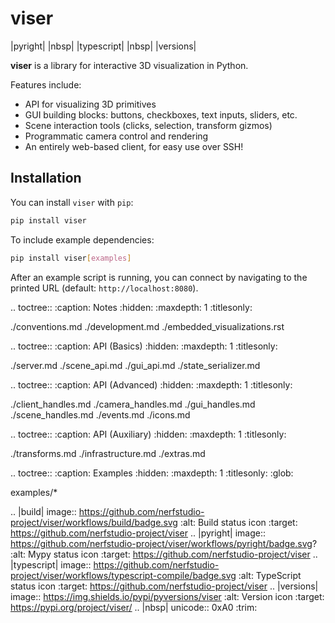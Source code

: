 # viser

|pyright| |nbsp| |typescript| |nbsp| |versions|

**viser** is a library for interactive 3D visualization in Python.

Features include:

- API for visualizing 3D primitives
- GUI building blocks: buttons, checkboxes, text inputs, sliders, etc.
- Scene interaction tools (clicks, selection, transform gizmos)
- Programmatic camera control and rendering
- An entirely web-based client, for easy use over SSH!

## Installation

You can install `viser` with `pip`:

```bash
pip install viser
```

To include example dependencies:

```bash
pip install viser[examples]
```

After an example script is running, you can connect by navigating to the printed
URL (default: `http://localhost:8080`).

<!-- prettier-ignore-start -->

.. toctree::
   :caption: Notes
   :hidden:
   :maxdepth: 1
   :titlesonly:

   ./conventions.md
   ./development.md
   ./embedded_visualizations.rst

.. toctree::
   :caption: API (Basics)
   :hidden:
   :maxdepth: 1
   :titlesonly:

   ./server.md
   ./scene_api.md
   ./gui_api.md
   ./state_serializer.md


.. toctree::
   :caption: API (Advanced)
   :hidden:
   :maxdepth: 1
   :titlesonly:

   ./client_handles.md
   ./camera_handles.md
   ./gui_handles.md
   ./scene_handles.md
   ./events.md
   ./icons.md


.. toctree::
   :caption: API (Auxiliary)
   :hidden:
   :maxdepth: 1
   :titlesonly:

   ./transforms.md
   ./infrastructure.md
   ./extras.md

.. toctree::
   :caption: Examples
   :hidden:
   :maxdepth: 1
   :titlesonly:
   :glob:

   examples/*


.. |build| image:: https://github.com/nerfstudio-project/viser/workflows/build/badge.svg
   :alt: Build status icon
   :target: https://github.com/nerfstudio-project/viser
.. |pyright| image:: https://github.com/nerfstudio-project/viser/workflows/pyright/badge.svg?
   :alt: Mypy status icon
   :target: https://github.com/nerfstudio-project/viser
.. |typescript| image:: https://github.com/nerfstudio-project/viser/workflows/typescript-compile/badge.svg
   :alt: TypeScript status icon
   :target: https://github.com/nerfstudio-project/viser
.. |versions| image:: https://img.shields.io/pypi/pyversions/viser
   :alt: Version icon
   :target: https://pypi.org/project/viser/
.. |nbsp| unicode:: 0xA0
   :trim:

<!-- prettier-ignore-end -->
